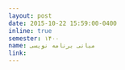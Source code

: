 ```yaml
---
layout: post
date: 2015-10-22 15:59:00-0400
inline: true
semester: ۱۴۰۰ 
name: مبانی برنامه نویسی
link: 
---
```


